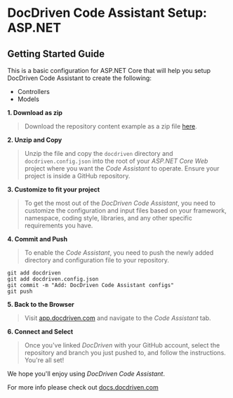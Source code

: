 # DocDriven Code Assistant Setup: ASP.NET

## Getting Started Guide

This is a basic configuration for ASP.NET Core that will help you setup DocDriven Code Assistant to create the following:

- Controllers
- Models

**1. Download as zip**

>Download the repository content example as a zip file [here](https://github.com/docdrivencom/code-assistant-setup-dotnet/archive/refs/heads/main.zip).


**2. Unzip and Copy**

>Unzip the file and copy the `docdriven` directory and `docdriven.config.json` into the root of your *ASP.NET Core Web* project where you want the *Code Assistant* to operate. Ensure your project is inside a GitHub repository.

**3. Customize to fit your project**

>To get the most out of the *DocDriven Code Assistant*, you need to customize the configuration and input files based on your framework, namespace, coding style, libraries, and any other specific requirements you have. 


**4. Commit and Push**

>To enable the *Code Assistant*, you need to push the newly added directory and configuration file to your repository.

```shell
git add docdriven
git add docdriven.config.json
git commit -m "Add: DocDriven Code Assistant configs"
git push
```


**5. Back to the Browser**

>Visit [app.docdriven.com](https://app.docdriven.com) and navigate to the *Code Assistant* tab.


**6. Connect and Select**

>Once you've linked *DocDriven* with your GitHub account, select the repository and branch you just pushed to, and follow the instructions. You're all set!


We hope you'll enjoy using *DocDriven Code Assistant*.

For more info please check out [docs.docdriven.com](https://docs.docdriven.com/)